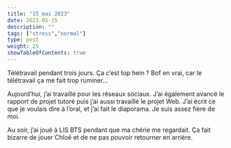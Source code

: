 ```yaml
---
title: "15 mai 2023"
date: 2023-05-15
description: ""
tags: ["stress","normal"]
type: post
weight: 25
showTableOfContents: true
---
```

Télétravail pendant trois jours. Ça c’est top hein ? Bof en vrai, car le télétravail ça me fait trop ruminer...

Aujourd’hui, j’ai travaillé pour les réseaux sociaux. J’ai également avancé le rapport de projet tutoré puis j’ai aussi travaillé le projet Web. J’ai écrit ce que je voulais dire à l’oral, et j’ai fait le diaporama. Je suis assez fière de moi.

Au soir, j’ai joué à LIS BTS pendant que ma chérie me regardait. Ça fait bizarre de jouer Chloé et de ne pas pouvoir retourner en arrière.